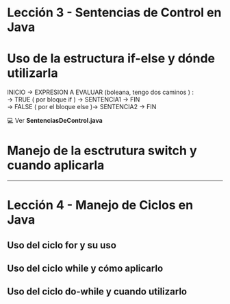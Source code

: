 # Lección 3 - Sentencias de Control en Java

# Uso de la estructura if-else y dónde utilizarla

INICIO -> EXPRESION A EVALUAR (boleana, tengo dos caminos ) : <br>
-> TRUE ( por bloque if ) -> SENTENCIA1 -> FIN <br>
-> FALSE ( por el bloque else )-> SENTENCIA2 -> FIN <br>

:computer:   Ver **SentenciasDeControl.java** <br>

# Manejo de la esctrutura switch y cuando aplicarla


---

# Lección 4 - Manejo de Ciclos en Java

## Uso del ciclo for y su uso

## Uso del ciclo while y cómo aplicarlo

## Uso del ciclo do-while y cuando utilizarlo

